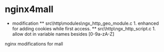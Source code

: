 nginx4mall
==========
* modification 
** src\http\modules\ngx_http_geo_module.c 
        1. enhanced for adding cookies while first access.
** src\http\ngx_http_script.c
        1. allow dot in variable names besides [0-9a-zA-Z]

nginx modifications for mall